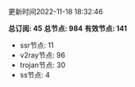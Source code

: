 更新时间2022-11-18 18:32:46

**总订阅: 45**
**总节点: 984**
**有效节点: 141**
- ssr节点: 11
- v2ray节点: 96
- trojan节点: 30
- ss节点: 4
